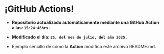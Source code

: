 # ¡GitHub Actions!
* **Repositorio actualizado automáticamente mediante una GitHub Action a las: `15:24:46hrs.`**
* **Modificado el día: `25, del mes de julio, del año 2025.`**

* Ejemplo sencillo de cómo la **Action** modifica este archivo README.md.
